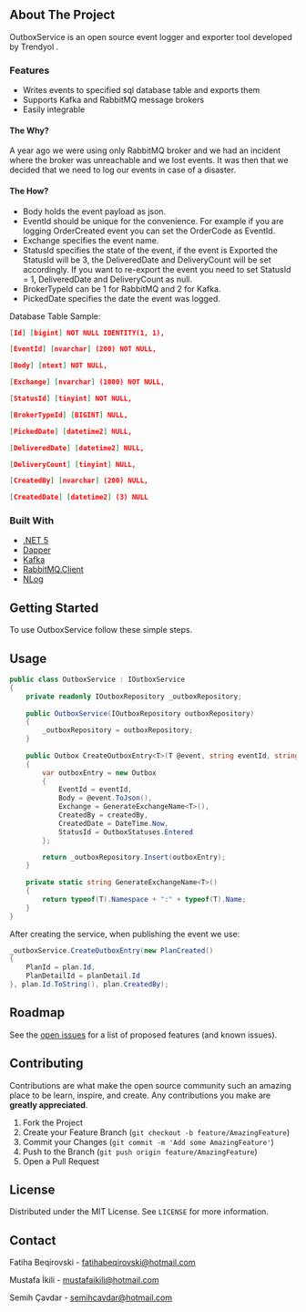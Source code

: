 
<!-- ABOUT THE PROJECT -->
## About The Project
OutboxService is an open source event logger and exporter tool developed by Trendyol .

### Features

- Writes events to specified sql database table and exports them
- Supports Kafka and RabbitMQ message brokers
- Easily integrable 

#### The Why?
 A year ago we were using only RabbitMQ broker and we had an incident where the broker was unreachable and we lost events. It was then that we decided that we need to log our events in case of a disaster. 

#### The How? 
- Body holds the event payload as json. 
- EventId should be unique for the convenience. For example if you are logging OrderCreated event you can set the OrderCode as EventId. 
- Exchange specifies the event name. 
- StatusId specifies the state of the event, if the event is Exported the StatusId will be 3, the DeliveredDate and DeliveryCount will be set accordingly. If you want to re-export the event you need to set StatusId = 1,  DeliveredDate and DeliveryCount as null. 
- BrokerTypeId can be 1 for RabbitMQ and 2 for Kafka. 
- PickedDate specifies the date the event was logged. 


Database Table Sample: 
```json 
[Id] [bigint] NOT NULL IDENTITY(1, 1),

[EventId] [nvarchar] (200) NOT NULL,

[Body] [ntext] NOT NULL,

[Exchange] [nvarchar] (1000) NOT NULL,

[StatusId] [tinyint] NOT NULL,

[BrokerTypeId] [BIGINT] NULL,

[PickedDate] [datetime2] NULL,

[DeliveredDate] [datetime2] NULL,

[DeliveryCount] [tinyint] NULL,

[CreatedBy] [nvarchar] (200) NULL,

[CreatedDate] [datetime2] (3) NULL
```

### Built With

* [.NET 5](https://www.google.com)
* [Dapper](https://www.google.com)
* [Kafka](https://www.google.com)
* [RabbitMQ.Client](https://www.google.com)
* [NLog](https://www.google.com)

<!-- GETTING STARTED -->
## Getting Started

To use OutboxService follow these simple steps.


<!-- USAGE EXAMPLES -->
## Usage


```c#
public class OutboxService : IOutboxService
{
    private readonly IOutboxRepository _outboxRepository;
    
    public OutboxService(IOutboxRepository outboxRepository)
    {
        _outboxRepository = outboxRepository;
    }
    
    public Outbox CreateOutboxEntry<T>(T @event, string eventId, string createdBy)
    {
        var outboxEntry = new Outbox
        {
            EventId = eventId,
            Body = @event.ToJson(),
            Exchange = GenerateExchangeName<T>(),
            CreatedBy = createdBy,
            CreatedDate = DateTime.Now,
            StatusId = OutboxStatuses.Entered
        };

        return _outboxRepository.Insert(outboxEntry);
    }
    
    private static string GenerateExchangeName<T>()
    {
        return typeof(T).Namespace + ":" + typeof(T).Name;
    }
}
```

After creating the service, when publishing the event we use:
```c#
_outboxService.CreateOutboxEntry(new PlanCreated()
{
    PlanId = plan.Id,
    PlanDetailId = planDetail.Id
}, plan.Id.ToString(), plan.CreatedBy);
```



<!-- ROADMAP -->
## Roadmap

See the [open issues](https://github.com/github_username/repo_name/issues) for a list of proposed features (and known issues).



<!-- CONTRIBUTING -->
## Contributing

Contributions are what make the open source community such an amazing place to be learn, inspire, and create. Any contributions you make are **greatly appreciated**.

1. Fork the Project
2. Create your Feature Branch (`git checkout -b feature/AmazingFeature`)
3. Commit your Changes (`git commit -m 'Add some AmazingFeature'`)
4. Push to the Branch (`git push origin feature/AmazingFeature`)
5. Open a Pull Request



<!-- LICENSE -->
## License

Distributed under the MIT License. See `LICENSE` for more information.



<!-- CONTACT -->
## Contact

Fatiha Beqirovski - fatihabeqirovski@hotmail.com

Mustafa İkili - mustafaikili@hotmail.com

Semih Çavdar - semihcavdar@hotmail.com

